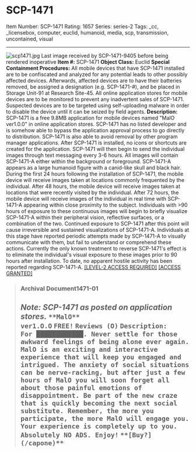 # SCP-1471
Item Number: SCP-1471
Rating: 1657
Series: series-2
Tags: _cc, _licensebox, computer, euclid, humanoid, media, scp, transmission, uncontained, visual

---

![scp1471.jpg](https://scp-wiki.wdfiles.com/local--files/scp-1471/scp1471.jpg)
Last image received by SCP-1471-9405 before being rendered inoperative
**Item #:** SCP-1471
**Object Class:** Euclid
**Special Containment Procedures:** All mobile devices that have SCP-1471 installed are to be confiscated and analyzed for any potential leads to other possibly affected devices. Afterwards, affected devices are to have their batteries removed, be assigned a designation (e.g. SCP-1471-#), and be placed in Storage Unit-91 at Research Site-45.
All online application stores for mobile devices are to be monitored to prevent any inadvertent sales of SCP-1471. Suspected devices are to be targeted using self-uploading malware in order to disable the device until it can be seized by field agents.
**Description:** SCP-1471 is a free 9.8MB application for mobile devices named "MalO ver1.0.0" in online application stores. SCP-1471 has no listed developer and is somehow able to bypass the application approval process to go directly to distribution. SCP-1471 is also able to avoid removal by other program manager applications.
After SCP-1471 is installed, no icons or shortcuts are created for the application. SCP-1471 will then begin to send the individual images through text messaging every 3-6 hours. All images will contain SCP-1471-A either within the background or foreground. SCP-1471-A appears as a large humanoid figure with a canid-like skull and black hair.
During the first 24 hours following the installation of SCP-1471, the mobile device will receive images taken at locations commonly frequented by the individual. After 48 hours, the mobile device will receive images taken at locations that were recently visited by the individual. After 72 hours, the mobile device will receive images of the individual in real time with SCP-1471-A appearing within close proximity to the subject.
Individuals with >90 hours of exposure to these continuous images will begin to briefly visualize SCP-1471-A within their peripheral vision, reflective surfaces, or a combination of the two. Continued exposure to SCP-1471 after this point will cause irreversible and sustained visualizations of SCP-1471-A. Individuals at this stage have reported periodic attempts made by SCP-1471-A to visually communicate with them, but fail to understand or comprehend these actions. Currently the only known treatment to reverse SCP-1471's effect is to eliminate the individual's visual exposure to these images prior to 90 hours after installation. To date, no apparent hostile activity has been reported regarding SCP-1471-A.
[[LEVEL-2 ACCESS REQUIRED]](javascript:;)
[[ACCESS GRANTED]](javascript:;)
> ### Archival Document1471-01
> _Note: SCP-1471 as posted on application stores._
> `**MalO**`  
>  `ver1.O.O`
> `FREE!`
> `Reviews (O)`
> `Description:`  
>  `For ████████████. Never settle for those awkward feelings of being alone ever again. MalO is an exciting and interactive experience that will keep you engaged and intrigued. The anxiety of social situations can be nerve-racking, but after just a few hours of MalO you will soon forget all about those painful emotions of disappointment. Be part of the new craze that is quickly becoming the next social substitute. Remember, the more you participate, the more MalO will engage you. Your experience is completely up to you. Absolutely NO ADS. Enjoy!`
> `**[Buy?](/capone)**`  
> ---